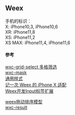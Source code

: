 ## Weex




手机的标识：  
X: iPhone10,3, iPhone10,6  
XR: iPhone11,8  
XS: iPhone11,2  
XS MAX: iPhone11,4, iPhone11,6  


#### 参考
[wxc-grid-select 多格筛选](https://www.bookstack.cn/read/WeexUI/24.md)    
[wxc-mask](https://alibaba.github.io/weex-ui/#/cn/packages/wxc-mask/)  
[通用样式](https://weex.apache.org/zh/docs/styles/common-styles.html#盒模型)  
[记一次 Weex 的 iPhone X 适配](https://www.jianshu.com/p/512613cce08f)  
[Weex开发Input标签扩展](https://blog.csdn.net/qq_27731445/article/details/79501300)  


[weex拖动排序模型](https://www.jianshu.com/p/c33261d223c6)  
[wxc-result](https://alibaba.github.io/weex-ui/#/cn/packages/wxc-result/)  
